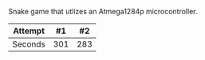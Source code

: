 Snake game that utlizes an Atmega1284p microcontroller.


| Attempt | #1    | #2    |
| :---:   | :---: | :---: |
| Seconds | 301   | 283   |
